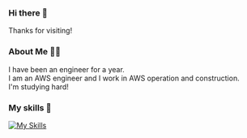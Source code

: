 ### Hi there 👋

Thanks for visiting!

### About Me 🧑‍💻

I have been an engineer for a year. <br>
I am an AWS engineer and I work in AWS operation and construction. <br>
I'm studying hard! <br>

### My skills 💪
[![My Skills](https://skillicons.dev/icons?i=aws,linux,redhat,git,py,docker,ansible,terraform)](https://skillicons.dev)

<!--
**yokoshun23/yokoshun23** is a ✨ _special_ ✨ repository because its `README.md` (this file) appears on your GitHub profile.

Here are some ideas to get you started:

- 🔭 I’m currently working on ...
- 🌱 I’m currently learning ...
- 👯 I’m looking to collaborate on ...
- 🤔 I’m looking for help with ...
- 💬 Ask me about ...
- 📫 How to reach me: ...
- 😄 Pronouns: ...
- ⚡ Fun fact: ...
-->
